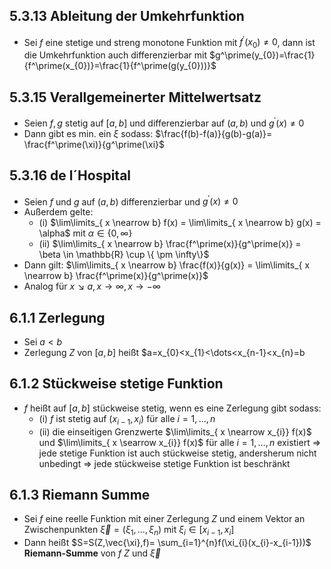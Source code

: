 ## 5.3.13 Ableitung der Umkehrfunktion
- Sei $f$ eine stetige und streng monotone Funktion mit $f^\prime(x_{0})\neq 0$, dann ist die Umkehrfunktion auch differenzierbar mit $g^\prime(y_{0})=\frac{1}{f^\prime(x_{0})}=\frac{1}{f^\prime(g(y_{0}))}$ 
## 5.3.15 Verallgemeinerter Mittelwertsatz
- Seien $f,g$ stetig auf $[a,b]$ und differenzierbar auf $(a,b)$ und $g^\prime(x)\neq 0$
- Dann gibt es min. ein $\xi$ sodass: $\frac{f(b)-f(a)}{g(b)-g(a)}= \frac{f^\prime(\xi)}{g^\prime(\xi}$ 
## 5.3.16 de l´Hospital
- Seien $f$ und $g$ auf $(a,b)$ differenzierbar und $g^\prime(x)\neq 0$ 
- Außerdem gelte:
	- (i) $\lim\limits_{ x \nearrow b} f(x) = \lim\limits_{ x \nearrow b} g(x) = \alpha$ mit $\alpha \in  \{0, \infty \}$ 
	- (ii) $\lim\limits_{ x \nearrow b} \frac{f^\prime(x)}{g^\prime(x)} = \beta \in \mathbb{R} \cup \{ \pm \infty\}$
- Dann gilt: $\lim\limits_{ x \nearrow b} \frac{f(x)}{g(x)} = \lim\limits_{ x \nearrow b} \frac{f^\prime(x)}{g^\prime(x)}$
- Analog für $x\searrow a, x\rightarrow \infty, x \rightarrow -\infty$
## 6.1.1 Zerlegung
- Sei $a<b$ 
- Zerlegung $Z$ von $[a,b]$ heißt $a=x_{0}<x_{1}<\dots<x_{n-1}<x_{n}=b
## 6.1.2 Stückweise stetige Funktion
- $f$ heißt auf $[a,b]$ stückweise stetig, wenn es eine Zerlegung gibt sodass:
	- (i) $f$ ist stetig auf $(x_{i-1},x_{i})$ für alle $i=1,\dots,n$
	- (ii) die einseitigen Grenzwerte $\lim\limits_{ x \nearrow x_{i}} f(x)$ und $\lim\limits_{ x \searrow x_{i}} f(x)$ für alle $i=1,\dots,n$ existiert
$\Rightarrow$ jede stetige Funktion ist auch stückweise stetig, andersherum nicht unbedingt
$\Rightarrow$ jede stückweise stetige Funktion ist beschränkt
## 6.1.3 Riemann Summe
- Sei $f$ eine reelle Funktion mit einer Zerlegung $Z$ und einem Vektor an Zwischenpunkten $\vec{\xi}=(\xi_{1},\dots,\xi_{n})$ mit $\xi_{i} \in [x_{i-1}, x_{i}]$ 
- Dann heißt $S=S(Z,\vec{\xi},f)= \sum_{i=1}^{n}f(\xi_{i}(x_{i}-x_{i-1}))$ **Riemann-Summe** von $f$ $Z$ und $\vec{\xi}$ 

